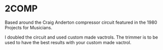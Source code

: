 # 2COMP
Based around the Craig Anderton compressor circuit featured in the 1980 Projects for Musicians.

I doubled the circuit and used custom made vactrols. The trimmer is to be used to have the best results with your custom made vactrol.
